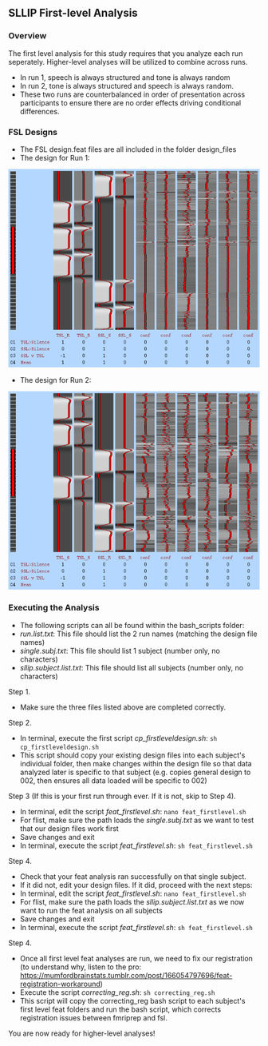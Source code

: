 ## SLLIP First-level Analysis

### Overview
The first level analysis for this study requires that you analyze each run seperately. Higher-level analyses will be utilized to combine across runs.
- In run 1, speech is always structured and tone is always random
- In run 2, tone is always structured and speech is always random. 
- These two runs are counterbalanced in order of presentation across participants to ensure there are no order effects driving conditional differences.

### FSL Designs
- The FSL design.feat files are all included in the folder design_files
- The design for Run 1:

![Run 1](https://github.com/juliagoolia28/sllip/blob/master/mri_analysis/firstlevel_fsl/firstlevel_run1_design.png)
- The design for Run 2:

![Run 2](https://github.com/juliagoolia28/sllip/blob/master/mri_analysis/firstlevel_fsl/firstlevel_run2_design.png)

### Executing the Analysis
- The following scripts can all be found within the bash_scripts folder:
- *run.list.txt*: This file should list the 2 run names (matching the design file names)
- *single.subj.txt*: This file should list 1 subject (number only, no characters)
- *sllip.subject.list.txt*: This file should list all subjects (number only, no characters)

Step 1.
- Make sure the three files listed above are completed correctly.

Step 2. 
- In terminal, execute the first script *cp_firstleveldesign.sh*:
```sh cp_firstleveldesign.sh```
- This script should copy your existing design files into each subject's individual folder, then make changes within the design file so that data analyzed later is specific to that subject (e.g. copies general design to 002, then ensures all data loaded will be specific to 002)

Step 3 (If this is your first run through ever. If it is not, skip to Step 4).
- In terminal, edit the script *feat_firstlevel.sh*:
```nano feat_firstlevel.sh```
- For flist, make sure the path loads the *single.subj.txt* as we want to test that our design files work first
- Save changes and exit
- In terminal, execute the script *feat_firstlevel.sh*:
```sh feat_firstlevel.sh```

Step 4. 
- Check that your feat analysis ran successfully on that single subject. 
- If it did not, edit your design files. If it did, proceed with the next steps:
- In terminal, edit the script *feat_firstlevel.sh*:
```nano feat_firstlevel.sh```
- For flist, make sure the path loads the *sllip.subject.list.txt* as we now want to run the feat analysis on all subjects
- Save changes and exit
- In terminal, execute the script *feat_firstlevel.sh*:
```sh feat_firstlevel.sh```

Step 4. 
- Once all first level feat analyses are run, we need to fix our registration (to understand why, listen to the pro: <https://mumfordbrainstats.tumblr.com/post/166054797696/feat-registration-workaround>)
- Execute the script *correcting_reg.sh*:
```sh correcting_reg.sh```
- This script will copy the correcting_reg bash script to each subject's first level feat folders and run the bash script, which corrects registration issues between fmriprep and fsl.

You are now ready for higher-level analyses!
